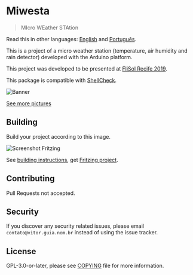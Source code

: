 # Miwesta

> MIcro WEather STAtion

Read this in other languages: [English](README.md) and [Português](LEIA-ME.md).

This is a project of a micro weather station (temperature, air humidity and rain detector) developed with the Arduino platform.

This project was developed to be presented at [FliSol Recife 2019](https://flisol.info/FLISOL2019/Brasil/Recife).

This package is compatible with [ShellCheck](https://github.com/koalaman/shellcheck).

![Banner](https://archive.org/download/vitoranguia-miwesta_20191017/banner.png)

[See more pictures](https://archive.org/details/vitoranguia-miwesta_20191017)

## Building

Build your project according to this image.

![Screenshot Fritzing](https://archive.org/download/vitoranguia-miwesta_20191017/screenshotFritzing.jpg)

See [building instructions](doc/README.md), get [Fritzing project](doc/miwesta.fzz).

## Contributing

Pull Requests not accepted.

## Security

If you discover any security related issues, please email `contato@vitor.guia.nom.br` instead of using the issue tracker.

## License

GPL-3.0-or-later, please see [COPYING](COPYING) file for more information.
